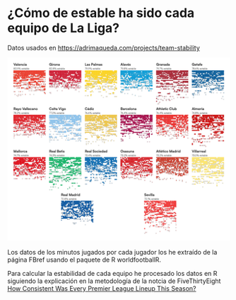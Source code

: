 # ¿Cómo de estable ha sido cada equipo de La Liga?

Datos usados en https://adrimaqueda.com/projects/team-stability

![plot](teamsOverview.png)

Los datos de los minutos jugados por cada jugador los he extraído de la página FBref usando el paquete de R worldfootballR.

Para calcular la estabilidad de cada equipo he procesado los datos en R siguiendo la explicación en la metodología de la notcia de FiveThirtyEight [How Consistent Was Every Premier League Lineup This Season?](https://projects.fivethirtyeight.com/epl-consistency-2023/)
